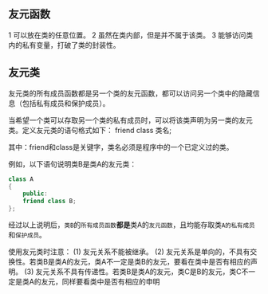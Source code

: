 ## 友元函数
1 可以放在类的任意位置。
2 虽然在类内部，但是并不属于该类。
3 能够访问类内的私有变量，打破了类的封装性。

## 友元类
友元类的所有成员函数都是另一个类的友元函数，都可以访问另一个类中的隐藏信息（包括私有成员和保护成员）。

当希望一个类可以存取另一个类的私有成员时，可以将该类声明为另一类的友元类。定义友元类的语句格式如下： friend class 类名;

其中：friend和class是关键字，类名必须是程序中的一个已定义过的类。

例如，以下语句说明类B是类A的友元类：
```c++
class A
{
    public:
    friend class B;
};

```
经过以上说明后，`类B`的`所有成员函数`**都是**类A的`友元函数`，且均能存取类`A的私有成员`和`保护成员`。

使用友元类时注意：
(1) 友元关系不能被继承。
(2) 友元关系是单向的，不具有交换性。若类B是类A的友元，类A不一定是类B的友元，要看在类中是否有相应的声明。
(3) 友元关系不具有传递性。若类B是类A的友元，类C是B的友元，类C不一定是类A的友元，同样要看类中是否有相应的申明